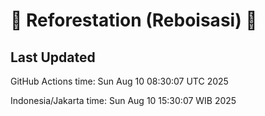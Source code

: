 
# 🌳 Reforestation (Reboisasi) 🌲

## Last Updated

GitHub Actions time: Sun Aug 10 08:30:07 UTC 2025

Indonesia/Jakarta time: Sun Aug 10 15:30:07 WIB 2025
